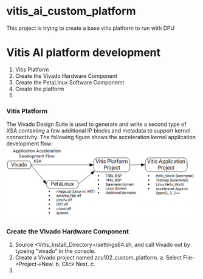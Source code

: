 # vitis_ai_custom_platform
This project is trying to create a base vitis platform to run with DPU


# Vitis AI platform development
1. Vitis Platform
2. Create the Vivado Hardware Component
3. Create the PetaLinux Software Componemt
4. Create the platform
5. 

### Vitis Platform
The Vivado Design Suite is used to generate and write a second type of XSA containing a few additional IP blocks and metadata to support kernel connectivity. The following figure shows the acceleration kernel application development flow:
![vitis_acceleration_flow.PNG](/pic_for_readme/vitis_acceleration_flow.PNG)

### Create the Vivado Hardware Component
1. Source <Vitis_Install_Directory>/settings64.sh, and call Vivado out by typeing "vivado" in the console.
2. Create a Vivado project named zcu102_custom_platform.
  a. Select File->Project->New.
  b. Click Next.
  c. 
2. 
